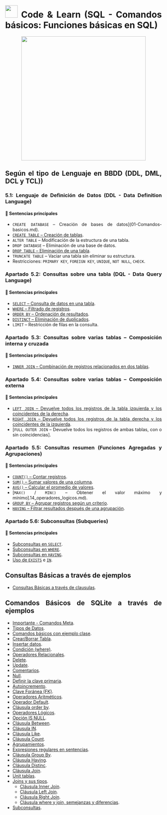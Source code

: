 <div align="justify">

# <img src=../../../../images/coding-book.png width="40"> Code & Learn (SQL - Comandos básicos: Funciones básicas en SQL)

<div align="center">
<img src="https://miro.medium.com/v2/resize:fit:1400/format:webp/0*YRLPcqx9hsm4JT87.png" width="400px"/>
</div>

## Según el tipo de Lenguaje en BBDD (DDL, DML, DCL y TCL))

### 5.1: Lenguaje de Definición de Datos (DDL - Data Definition Language)

#### 📌 Sentencias principales

- `CREATE DATABASE` – Creación de bases de datos](01-Comandos-basicos.md).
- [`CREATE TABLE` – Creación de tablas](01_crear_borrar_tabla.md).
- `ALTER TABLE` – Modificación de la estructura de una tabla.
- `DROP DATABASE` – Eliminación de una base de datos.
- [`DROP TABLE` – Eliminación de una tabla](01_crear_borrar_tabla.md).
- `TRUNCATE TABLE` – Vaciar una tabla sin eliminar su estructura.
- Restricciones: `PRIMARY KEY`, `FOREIGN KEY`, `UNIQUE`, `NOT NULL`, `CHECK`.

### Apartado 5.2: Consultas sobre una tabla (DQL - Data Query Language)

#### 📌 Sentencias principales

- [`SELECT` – Consulta de datos en una tabla](02_insert_select.md).
- [`WHERE` – Filtrado de registros](03_where.md).
- [`ORDER BY` – Ordenación de resultados](13_order_by.md).
- [`DISTINCT` – Eliminación de duplicados](24_distinct.md).
- `LIMIT` – Restricción de filas en la consulta.

### Apartado 5.3: Consultas sobre varias tablas – Composición interna y cruzada

#### 📌 Sentencias principales

- [`INNER JOIN` – Combinación de registros relacionados en dos tablas](26_inner_join_.md).

### Apartado 5.4: Consultas sobre varias tablas – Composición externa

#### 📌 Sentencias principales

- [`LEFT JOIN` – Devuelve todos los registros de la tabla izquierda y los coincidentes de la derecha](27_left_join.md).
- [`RIGHT JOIN` – Devuelve todos los registros de la tabla derecha y los coincidentes de la izquierda](28_right_join.md).
- [`FULL OUTER JOIN` – Devuelve todos los registros de ambas tablas, con o sin coincidencias].

### Apartado 5.5: Consultas resumen (Funciones Agregadas y Agrupaciones)

#### 📌 Sentencias principales

- [`COUNT()` – Contar registros](19_count.md).
- [`SUM()` – Sumar valores de una columna](14_operadores_logicos.md).
- [`AVG()` – Calcular el promedio de valores](14_operadores_logicos.md).
- [`MAX()` / `MIN()` – Obtener el valor máximo y mínimo].14_operadores_logicos.md).
- [`GROUP BY` – Agrupar registros según un criterio](22_group_by.md).
- [`HAVING` – Filtrar resultados después de una agrupación](23_having.md).

### Apartado 5.6: Subconsultas (Subqueries)

#### 📌 Sentencias principales

- [Subconsultas en `SELECT`](02_insert_select.md).
- [Subconsultas en `WHERE`](03_where.md).
- [Subconsultas en `HAVING`](23_having.md).
- [Uso de `EXISTS`](17_exists.md) e [`IN`](17_in.md).

## Consultas Básicas a través de ejemplos

- [Consultas Básicas a través de clausulas](consultas-basicas-clausulas.md).

## Comandos Básicos de SQLite a través de ejemplos

- [Importante - Comandos Meta](comandos_sqlite.md).
- [Tipos de Datos](00_tipos_basicos.md).
- [Comandos básicos con ejemplo clase](01-Comandos-basicos.md).
- [Crear/Borrar Tabla](01_crear_borrar_tabla.md).
- [Insertar datos](02_insert_select.md).
- [Condición (where)](03_where.md).
- [Operadores Relacionales](04_operadores_reacionales.md).
- [Delete](05_delete.md).
- [Update](06_update.md).
- [Comentarios](07_comments.md).
- [Null](08_null.md).
- [Definir la clave primaria](09_primary_key.md).
- [Autoincremento](10_autoincrement.md).
- [Clave Foránea (FK)](11_foreign-key.md).
- [Operadores Aritméticos](12_%20operadores_aritmeticos.md).
- [Operador Default](12_default.md).
- [Cláusula order by](13_order_by.md).
- [Operadores Lógicos](14_operadores_logicos.md).
- [Opción IS NULL](15_is_null.md).
- [Cláusula Between](16_%20between.md).
- [Cláusula IN](17_in.md).
- [Cláusula Like](18_like.md).
- [Cláusula Count](19_count.md).
- [Agrupamientos](20_agrupamiento.md).
- [Expresiones regulares en sentencias](21_regexp.md).
- [Cláusula Group By](22_group_by.md).
- [Cláusula Having](23_having.md).
- [Cláusula Distinc](24_distinct.md).
- [Cláusula Join](25_join_.md).
- [Unit tablas](25_unir_tablas_.md).
- [Joins y sus tipos](30_tipos_join.md).
  - [Cláusula Inner Join](26_inner_join_.md).
  - [Cláusula Left Join](27_left_join_.md).
  - [Cláusula Right Join](28_right_join_.md).
  - [Cláusula where y join, semejanzas y diferencias](30_where_join.md).
- [Subconsultas](29_sub_consultas.md).


</div>
